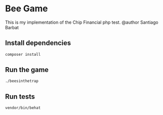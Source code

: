 # Bee Game
This is my implementation of the Chip Financial php test.
@author Santiago Barbat

## Install dependencies
```bash
composer install
```

## Run the game
```bash
./beesinthetrap 
```

## Run tests
```bash
vendor/bin/behat
```
